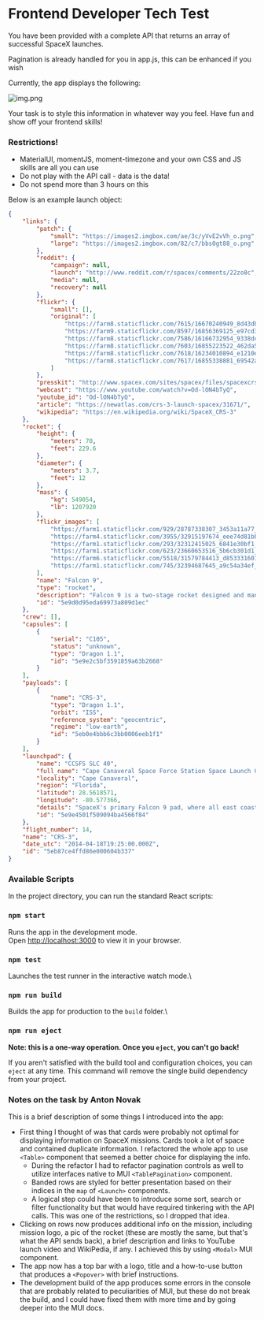 # Frontend Developer Tech Test

You have been provided with a complete API that returns an array of successful SpaceX launches.

Pagination is already handled for you in app.js, this can be enhanced if you wish

Currently, the app displays the following:

![img.png](img.png)

Your task is to style this information in whatever way you feel.  Have fun and show off your frontend skills!

### Restrictions!

 - MaterialUI, momentJS, moment-timezone and your own CSS and JS skills are all you can use
 - Do not play with the API call - data is the data!
 - Do not spend more than 3 hours on this

Below is an example launch object:

```json
{
    "links": {
        "patch": {
            "small": "https://images2.imgbox.com/ae/3c/yVvE2vVh_o.png",
            "large": "https://images2.imgbox.com/82/c7/bbs0gt88_o.png"
        },
        "reddit": {
            "campaign": null,
            "launch": "http://www.reddit.com/r/spacex/comments/22zo8c",
            "media": null,
            "recovery": null
        },
        "flickr": {
            "small": [],
            "original": [
                "https://farm8.staticflickr.com/7615/16670240949_8d43db0e36_o.jpg",
                "https://farm9.staticflickr.com/8597/16856369125_e97cd30ef7_o.jpg",
                "https://farm8.staticflickr.com/7586/16166732954_9338dc859c_o.jpg",
                "https://farm8.staticflickr.com/7603/16855223522_462da54e84_o.jpg",
                "https://farm8.staticflickr.com/7618/16234010894_e1210ec300_o.jpg",
                "https://farm8.staticflickr.com/7617/16855338881_69542a2fa9_o.jpg"
            ]
        },
        "presskit": "http://www.spacex.com/sites/spacex/files/spacexcrs-3_presskit_042014.pdf",
        "webcast": "https://www.youtube.com/watch?v=Od-lON4bTyQ",
        "youtube_id": "Od-lON4bTyQ",
        "article": "https://newatlas.com/crs-3-launch-spacex/31671/",
        "wikipedia": "https://en.wikipedia.org/wiki/SpaceX_CRS-3"
    },
    "rocket": {
        "height": {
            "meters": 70,
            "feet": 229.6
        },
        "diameter": {
            "meters": 3.7,
            "feet": 12
        },
        "mass": {
            "kg": 549054,
            "lb": 1207920
        },
        "flickr_images": [
            "https://farm1.staticflickr.com/929/28787338307_3453a11a77_b.jpg",
            "https://farm4.staticflickr.com/3955/32915197674_eee74d81bb_b.jpg",
            "https://farm1.staticflickr.com/293/32312415025_6841e30bf1_b.jpg",
            "https://farm1.staticflickr.com/623/23660653516_5b6cb301d1_b.jpg",
            "https://farm6.staticflickr.com/5518/31579784413_d853331601_b.jpg",
            "https://farm1.staticflickr.com/745/32394687645_a9c54a34ef_b.jpg"
        ],
        "name": "Falcon 9",
        "type": "rocket",
        "description": "Falcon 9 is a two-stage rocket designed and manufactured by SpaceX for the reliable and safe transport of satellites and the Dragon spacecraft into orbit.",
        "id": "5e9d0d95eda69973a809d1ec"
    },
    "crew": [],
    "capsules": [
        {
            "serial": "C105",
            "status": "unknown",
            "type": "Dragon 1.1",
            "id": "5e9e2c5bf3591859a63b2668"
        }
    ],
    "payloads": [
        {
            "name": "CRS-3",
            "type": "Dragon 1.1",
            "orbit": "ISS",
            "reference_system": "geocentric",
            "regime": "low-earth",
            "id": "5eb0e4bbb6c3bb0006eeb1f1"
        }
    ],
    "launchpad": {
        "name": "CCSFS SLC 40",
        "full_name": "Cape Canaveral Space Force Station Space Launch Complex 40",
        "locality": "Cape Canaveral",
        "region": "Florida",
        "latitude": 28.5618571,
        "longitude": -80.577366,
        "details": "SpaceX's primary Falcon 9 pad, where all east coast Falcon 9s launched prior to the AMOS-6 anomaly. Previously used alongside SLC-41 to launch Titan rockets for the US Air Force, the pad was heavily damaged by the AMOS-6 anomaly in September 2016. It returned to flight with CRS-13 on December 15, 2017, boasting an upgraded throwback-style Transporter-Erector modeled after that at LC-39A.",
        "id": "5e9e4501f509094ba4566f84"
    },
    "flight_number": 14,
    "name": "CRS-3",
    "date_utc": "2014-04-18T19:25:00.000Z",
    "id": "5eb87ce4ffd86e000604b337"
}

```

### Available Scripts

In the project directory, you can run the standard React scripts:

### `npm start`

Runs the app in the development mode.\
Open [http://localhost:3000](http://localhost:3000) to view it in your browser.

### `npm test`

Launches the test runner in the interactive watch mode.\

### `npm run build`

Builds the app for production to the `build` folder.\

### `npm run eject`

**Note: this is a one-way operation. Once you `eject`, you can't go back!**

If you aren't satisfied with the build tool and configuration choices, you can `eject` at any time. This command will remove the single build dependency from your project.

### Notes on the task by Anton Novak

This is a brief description of some things I introduced into the app:
* First thing I thought of was that cards were probably not optimal for displaying information on SpaceX missions. Cards took a lot of space and contained duplicate information. I refactored the whole app to use `<Table>` component that seemed a better choice for displaying the info.
    * During the refactor I had to refactor pagination controls as well to utilize interfaces native to MUI `<TablePagination>` component.
    * Banded rows are styled for better presentation based on their indices in the `map` of `<Launch>` components.
    * A logical step could have been to introduce some sort, search or filter functionality but that would have required tinkering with the API calls. This was one of the restrictions, so I dropped that idea.
* Clicking on rows now produces additional info on the mission, including mission logo, a pic of the rocket (these are mostly the same, but that's what the API sends back), a brief description and links to YouTube launch video and WikiPedia, if any. I achieved this by using `<Modal>` MUI component.
* The app now has a top bar with a logo, title and a how-to-use button that produces a `<Popover>` with brief instructions.
* The development build of the app produces some errors in the console that are probably related to peculiarities of MUI, but these do not break the build, and I could have fixed them with more time and by going deeper into the MUI docs.

